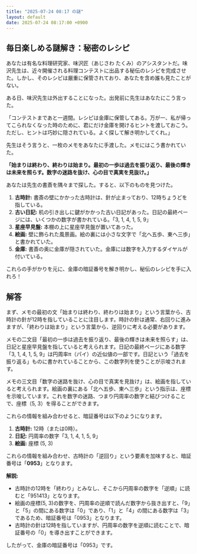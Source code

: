 ```yaml
---
title: "2025-07-24 08:17 の謎"
layout: default
date: 2025-07-24 08:17:00 +0900
---
```

## 毎日楽しめる謎解き：秘密のレシピ

あなたは有名な料理研究家、味沢匠（あじさわ たくみ）のアシスタントだ。味沢先生は、近々開催される料理コンテストに出品する秘伝のレシピを完成させた。しかし、そのレシピは厳重に保管されており、あなたを含め誰も見たことがない。

ある日、味沢先生は外出することになった。出発前に先生はあなたにこう言った。

「コンテストまであと一週間。レシピは金庫に保管してある。万が一、私が帰ってこられなくなった時のために、君にだけ金庫を開けるヒントを渡しておこう。ただし、ヒントは巧妙に隠されている。よく探して解き明かしてくれ。」

先生はそう言うと、一枚のメモをあなたに手渡した。メモにはこう書かれていた。

**「始まりは終わり、終わりは始まり。最初の一歩は過去を振り返り、最後の輝きは未来を照らす。数字の迷路を抜け、心の目で真実を見抜け。」**

あなたは先生の書斎を隅々まで探した。すると、以下のものを見つけた。

1.  **古時計:** 書斎の壁にかかった古時計は、針が止まっており、12時ちょうどを指している。
2.  **古い日記:** 机の引き出しに鍵がかかった古い日記があった。日記の最終ページには、いくつかの数字が書かれている。「3, 1, 4, 1, 5, 9」
3.  **星座早見盤:** 本棚の上に星座早見盤が置いてあった。
4.  **絵画:** 壁に飾られた風景画。絵の裏には小さな文字で「北へ五歩、東へ三歩」と書かれていた。
5.  **金庫:** 書斎の奥に金庫が隠されていた。金庫には数字を入力するダイヤルが付いている。

これらの手がかりを元に、金庫の暗証番号を解き明かし、秘伝のレシピを手に入れろ！

## 解答

まず、メモの最初の文「始まりは終わり、終わりは始まり」という言葉から、古時計の針が12時を指していることに注目します。時計の針は通常、右回りに進みますが、「終わりは始まり」という言葉から、逆回りに考える必要があります。

メモの二文目「最初の一歩は過去を振り返り、最後の輝きは未来を照らす」は、日記と星座早見盤を指していると考えられます。日記の最終ページにある数字「3, 1, 4, 1, 5, 9」は円周率π（パイ）の近似値の一部です。日記という「過去を振り返る」ものに書かれていることから、この数字列を使うことが示唆されます。

メモの三文目「数字の迷路を抜け、心の目で真実を見抜け」は、絵画を指していると考えられます。絵画の裏にある「北へ五歩、東へ三歩」という指示は、座標を示唆しています。これを数字の迷路、つまり円周率の数字と結びつけることで、座標（5, 3）を得ることができます。

これらの情報を組み合わせると、暗証番号は以下のようになります。

1.  **古時計:** 12時（または0時）。
2.  **日記:** 円周率の数字「3, 1, 4, 1, 5, 9」
3.  **絵画:** 座標 (5, 3)

これらの情報を組み合わせ、古時計の「逆回り」という要素を加味すると、暗証番号は「**0953**」となります。

**解説:**

*   古時計の12時を「終わり」とみなし、そこから円周率の数字を「逆順」に読むと「951413」となります。
*   絵画の座標(5, 3)の数字を、円周率の逆順で読んだ数字から抜き出すと、「9」と「5」の間にある数字は「0」であり、「1」と「4」の間にある数字は「3」であるため、暗証番号は「0953」となります。
*   古時計の針は12時を指していますが、円周率の数字を逆順に読むことで、暗証番号の「0」を導き出すことができます。

したがって、金庫の暗証番号は「0953」です。
